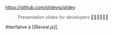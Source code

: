 https://github.com/slidevjs/slidev

> Presentation slides for developers 🧑‍💻👩‍💻👨‍💻

Alterfative à [[Reveal.js]].